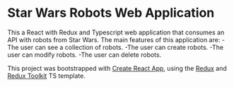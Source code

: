 # Star Wars Robots Web Application

This a React with Redux and Typescript web application that consumes an API with robots from Star Wars.
The main features of this application are:
-The user can see a collection of robots.
-The user can create robots.
-The user can modify robots.
-The user can delete robots.

This project was bootstrapped with [Create React App](https://github.com/facebook/create-react-app), using the [Redux](https://redux.js.org/) and [Redux Toolkit](https://redux-toolkit.js.org/) TS template.
